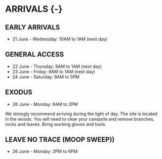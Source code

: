 # ARRIVALS {-}

<h2><span> EARLY ARRIVALS </span></h2> 

* 21 June - Wednesday: 10AM to 1AM (next day) 


<h2><span> GENERAL ACCESS  </span></h2> 

* 22 June - Thursday: 9AM to 1AM (next day) 
* 23 June - Friday: 9AM to 1AM (next day)
* 24 June - Saturday: 9AM to 5PM


<h2><span> EXODUS </span></h2> 

* 26 June - Monday: 9AM to 2PM


We strongly recommend arriving during the light of day. The site is located in the woods. You will need to clear your campsite and remove branches, rocks and leaves. Bring working gloves and tools.


<h2><span> LEAVE NO TRACE (MOOP SWEEP)) </span></h2> 

* 26 June - Monday: 2PM to 6PM
